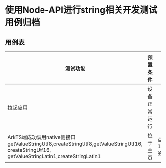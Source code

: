 #  使用Node-API进行string相关开发测试用例归档

## 用例表

| 测试功能                                                     | 预置条件     | 输入                             | 预期输出                                                     | 测试结果 |
| ------------------------------------------------------------ | ------------ | -------------------------------- | ------------------------------------------------------------ | -------- |
| 拉起应用                                                     | 设备正常运行 |                                  | 成功拉起应用                                                 | Pass     |
| ArkTS端成功调用native侧接口                                getValueStringUtf8,createStringUtf8,getValueStringUtf16, createStringUtf16, getValueStringLatin1,createStringLatin1 | 位于主页     | 点击文本为1.napiString的文本组件 | 成功调用函数输出日志，页面顶端文本变为Result: napiStringSuccess | Pass     |
